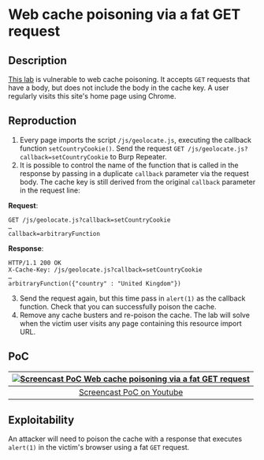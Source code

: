 # Web cache poisoning via a fat GET request

## Description

[This lab](https://portswigger.net/web-security/web-cache-poisoning/exploiting-implementation-flaws/lab-web-cache-poisoning-fat-get) is vulnerable to web cache poisoning. It accepts `GET` requests that have a body, but does not include the body in the cache key. A user regularly visits this site's home page using Chrome. 

## Reproduction

1. Every page imports the script `/js/geolocate.js`, executing the callback function `setCountryCookie()`. Send the request `GET /js/geolocate.js?callback=setCountryCookie` to Burp Repeater.
2. It is possible to control the name of the function that is called in the response by passing in a duplicate `callback` parameter via the request body. The cache key is still derived from the original `callback` parameter in the request line:

**Request**:

```text
GET /js/geolocate.js?callback=setCountryCookie
…
callback=arbitraryFunction
```

**Response**:

```text
HTTP/1.1 200 OK
X-Cache-Key: /js/geolocate.js?callback=setCountryCookie
…
arbitraryFunction({"country" : "United Kingdom"})
```

3. Send the request again, but this time pass in `alert(1)` as the callback function. Check that you can successfully poison the cache.
4. Remove any cache busters and re-poison the cache. The lab will solve when the victim user visits any page containing this resource import URL.

## PoC

| [![Screencast PoC Web cache poisoning via a fat GET request](http://img.youtube.com/vi/NRsV7F48l_Y/0.jpg)](http://www.youtube.com/watch?v=NRsV7F48l_Y "Web cache poisoning via a fat GET request") |
|:--:|
| [Screencast PoC on Youtube](http://www.youtube.com/watch?v=NRsV7F48l_Y) |

## Exploitability

An attacker will need to poison the cache with a response that executes `alert(1)` in the victim's browser using a fat `GET` request. 
